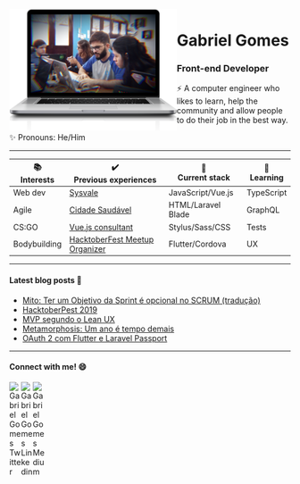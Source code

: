 
<img align="left" width="300" src="https://github.com/Gabrielr2508/Gabrielr2508/blob/master/lp.png?raw=true">

# Gabriel Gomes

### Front-end Developer

:zap: A computer engineer who likes to learn, help the community and allow people to do their job in the best way.

:sparkles: Pronouns: He/Him
<br>

----

| :books: <br> Interests | :heavy_check_mark: <br> Previous experiences   | :hammer: <br> Current stack | :rocket: <br> Learning |
| ---------------------- | ---------------------------------------------- | --------------------------- | ---------------------- |
| Web dev                | [Sysvale](https://sysvale.com/)                | JavaScript/Vue.js           | TypeScript             |
| Agile                  | [Cidade Saudável](https://cidadesaudavel.com/) | HTML/Laravel Blade          | GraphQL                |
| CS:GO                  | [Vue.js consultant](https://medium.com/@gabrielrafael2508/sobre-meu-primeiro-trabalho-como-consultor-8f553e3054f4) | Stylus/Sass/CSS | Tests |
| Bodybuilding           | [HacktoberFest Meetup Organizer](https://medium.com/sysvale/hacktoberpest-2019-8761a969c85e) |  Flutter/Cordova   | UX |

----

#### Latest blog posts :newspaper:
<!-- BLOG-POST-LIST:START -->
- [Mito: Ter um Objetivo da Sprint é opcional no SCRUM (tradução)](https://medium.com/@gabrielrafael2508/mito-ter-um-objetivo-da-sprint-%C3%A9-opcional-no-scrum-tradu%C3%A7%C3%A3o-891ffffb3b94?source=rss-1da896a6630d------2)
- [HacktoberPest 2019](https://medium.com/sysvale/hacktoberpest-2019-8761a969c85e?source=rss-1da896a6630d------2)
- [MVP segundo o Lean UX](https://medium.com/sysvale/mvp-segundo-o-lean-ux-584958f7c48?source=rss-1da896a6630d------2)
- [Metamorphosis: Um ano é tempo demais](https://medium.com/@gabrielrafael2508/metamorphosis-um-ano-%C3%A9-tempo-demais-b9f4da0b3524?source=rss-1da896a6630d------2)
- [OAuth 2 com Flutter e Laravel Passport](https://medium.com/sysvale/oauth-2-com-flutter-e-laravel-passport-a040c910631e?source=rss-1da896a6630d------2)
<!-- BLOG-POST-LIST:END -->

----

#### Connect with me! :smile:

<a href="https://twitter.com/gabrielr2508">
  <img align="left" alt="Gabriel Gomes Twitter" width="21px" src="https://firebasestorage.googleapis.com/v0/b/github--images.appspot.com/o/Github%20images%2Ftwitter.svg?alt=media&token=0e4ffc45-d873-47ee-b08c-9b98b4fe66cf" />
</a>
<a href="https://www.linkedin.com/in/gabrielrgomes/">
  <img align="left" alt="Gabriel Gomes Linkedin" width="21px" src="https://firebasestorage.googleapis.com/v0/b/github--images.appspot.com/o/Github%20images%2Flinkedin.svg?alt=media&token=0e662ab8-db11-475a-9c43-18d89bcdfde0" />
</a>

<a href="https://medium.com/@gabrielrafael2508">
  <img align="left" alt="Gabriel Gomes Medium" width="21px" src="https://cdn-images-1.medium.com/fit/c/152/152/1*8I-HPL0bfoIzGied-dzOvA.png" />
</a>

